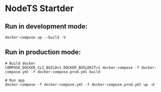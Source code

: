 # NodeTS Startder

## Run in development mode:

```:
docker-compose up --build -V
```

## Run in production mode:

```:
# Build docker
COMPOSE_DOCKER_CLI_BUILD=1 DOCKER_BUILDKIT=1 docker-compose -f docker-compose.yml -f docker-compose.prod.yml build

# Run app
docker-compose -f docker-compose.yml -f docker-compose.prod.yml up -d
```
